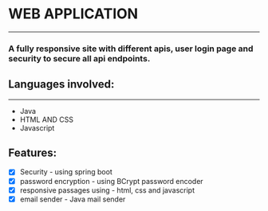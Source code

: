 # WEB APPLICATION

---
### A fully responsive site with different apis, user login page and security to secure all api endpoints.

## Languages involved:
___
* Java
* HTML AND CSS
* Javascript

## Features:
- [x] Security - using spring boot
- [x] password encryption - using BCrypt password encoder
- [x] responsive passages using - html, css and javascript
- [x] email sender - Java mail sender
